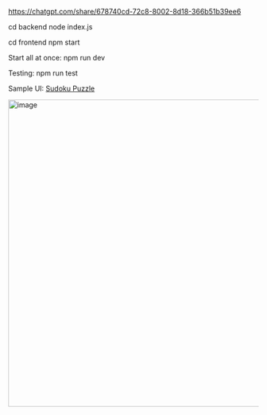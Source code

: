 https://chatgpt.com/share/678740cd-72c8-8002-8d18-366b51b39ee6

cd backend
node index.js


cd frontend
npm start

Start all at once:
npm run dev

Testing:
npm run test

Sample UI:
 [Sudoku Puzzle](image.png)

<img width="618" alt="image" src="https://github.com/user-attachments/assets/97592f95-ea1a-4535-8bbe-61a1ac7f8769" />
